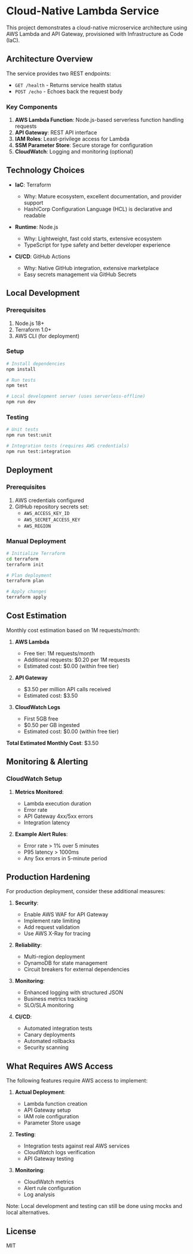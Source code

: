 # Cloud-Native Lambda Service

This project demonstrates a cloud-native microservice architecture using AWS Lambda and API Gateway, provisioned with Infrastructure as Code (IaC).

## Architecture Overview

The service provides two REST endpoints:
- `GET /health` - Returns service health status
- `POST /echo` - Echoes back the request body

### Key Components

1. **AWS Lambda Function**: Node.js-based serverless function handling requests
2. **API Gateway**: REST API interface
3. **IAM Roles**: Least-privilege access for Lambda
4. **SSM Parameter Store**: Secure storage for configuration
5. **CloudWatch**: Logging and monitoring (optional)

## Technology Choices

- **IaC**: Terraform
  - Why: Mature ecosystem, excellent documentation, and provider support
  - HashiCorp Configuration Language (HCL) is declarative and readable
  
- **Runtime**: Node.js
  - Why: Lightweight, fast cold starts, extensive ecosystem
  - TypeScript for type safety and better developer experience
  
- **CI/CD**: GitHub Actions
  - Why: Native GitHub integration, extensive marketplace
  - Easy secrets management via GitHub Secrets

## Local Development

### Prerequisites

1. Node.js 18+
2. Terraform 1.0+
3. AWS CLI (for deployment)

### Setup

```bash
# Install dependencies
npm install

# Run tests
npm test

# Local development server (uses serverless-offline)
npm run dev
```

### Testing

```bash
# Unit tests
npm run test:unit

# Integration tests (requires AWS credentials)
npm run test:integration
```

## Deployment

### Prerequisites

1. AWS credentials configured
2. GitHub repository secrets set:
   - `AWS_ACCESS_KEY_ID`
   - `AWS_SECRET_ACCESS_KEY`
   - `AWS_REGION`

### Manual Deployment

```bash
# Initialize Terraform
cd terraform
terraform init

# Plan deployment
terraform plan

# Apply changes
terraform apply
```

## Cost Estimation

Monthly cost estimation based on 1M requests/month:

1. **AWS Lambda**
   - Free tier: 1M requests/month
   - Additional requests: $0.20 per 1M requests
   - Estimated cost: $0.00 (within free tier)

2. **API Gateway**
   - $3.50 per million API calls received
   - Estimated cost: $3.50

3. **CloudWatch Logs**
   - First 5GB free
   - $0.50 per GB ingested
   - Estimated cost: $0.00 (within free tier)

**Total Estimated Monthly Cost**: $3.50

## Monitoring & Alerting

### CloudWatch Setup

1. **Metrics Monitored**:
   - Lambda execution duration
   - Error rate
   - API Gateway 4xx/5xx errors
   - Integration latency

2. **Example Alert Rules**:
   - Error rate > 1% over 5 minutes
   - P95 latency > 1000ms
   - Any 5xx errors in 5-minute period

## Production Hardening

For production deployment, consider these additional measures:

1. **Security**:
   - Enable AWS WAF for API Gateway
   - Implement rate limiting
   - Add request validation
   - Use AWS X-Ray for tracing

2. **Reliability**:
   - Multi-region deployment
   - DynamoDB for state management
   - Circuit breakers for external dependencies

3. **Monitoring**:
   - Enhanced logging with structured JSON
   - Business metrics tracking
   - SLO/SLA monitoring

4. **CI/CD**:
   - Automated integration tests
   - Canary deployments
   - Automated rollbacks
   - Security scanning

## What Requires AWS Access

The following features require AWS access to implement:

1. **Actual Deployment**:
   - Lambda function creation
   - API Gateway setup
   - IAM role configuration
   - Parameter Store usage

2. **Testing**:
   - Integration tests against real AWS services
   - CloudWatch logs verification
   - API Gateway testing

3. **Monitoring**:
   - CloudWatch metrics
   - Alert rule configuration
   - Log analysis

Note: Local development and testing can still be done using mocks and local alternatives.

## License

MIT